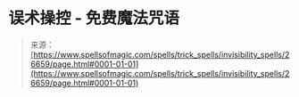 <!--yml

category: 未分类

date: 2024-06-12 19:14:54

-->

# 误术操控 - 免费魔法咒语

> 来源：[https://www.spellsofmagic.com/spells/trick_spells/invisibility_spells/26659/page.html#0001-01-01](https://www.spellsofmagic.com/spells/trick_spells/invisibility_spells/26659/page.html#0001-01-01)
